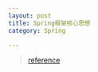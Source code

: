 ```yaml
---
layout: post
title: Spring框架核心思想
category: Spring

---
```


> [reference](https://github.com/ccpwcn/spring-demo/blob/master/learning.md)


